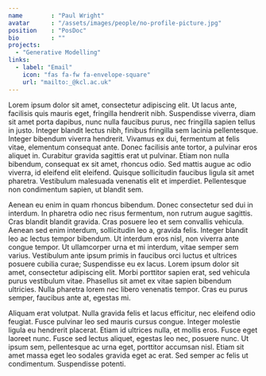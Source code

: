 ```yaml
---
name        : "Paul Wright"
avatar      : "/assets/images/people/no-profile-picture.jpg"
position    : "PosDoc"
bio         : ""
projects:
  - "Generative Modelling"
links:
  - label: "Email"
    icon: "fas fa-fw fa-envelope-square"
    url: "mailto:_@kcl.ac.uk"
---
```




Lorem ipsum dolor sit amet, consectetur adipiscing elit. Ut lacus ante, facilisis quis mauris eget, fringilla hendrerit nibh. Suspendisse viverra, diam sit amet porta dapibus, nunc nulla faucibus purus, nec fringilla sapien tellus in justo. Integer blandit lectus nibh, finibus fringilla sem lacinia pellentesque. Integer bibendum viverra hendrerit. Vivamus ex dui, fermentum at felis vitae, elementum consequat ante. Donec facilisis ante tortor, a pulvinar eros aliquet in. Curabitur gravida sagittis erat ut pulvinar. Etiam non nulla bibendum, consequat ex sit amet, rhoncus odio. Sed mattis augue ac odio viverra, id eleifend elit eleifend. Quisque sollicitudin faucibus ligula sit amet pharetra. Vestibulum malesuada venenatis elit et imperdiet. Pellentesque non condimentum sapien, ut blandit sem.

Aenean eu enim in quam rhoncus bibendum. Donec consectetur sed dui in interdum. In pharetra odio nec risus fermentum, non rutrum augue sagittis. Cras blandit blandit gravida. Cras posuere leo et sem convallis vehicula. Aenean sed enim interdum, sollicitudin leo a, gravida felis. Integer blandit leo ac lectus tempor bibendum. Ut interdum eros nisl, non viverra ante congue tempor. Ut ullamcorper urna et mi interdum, vitae semper sem varius. Vestibulum ante ipsum primis in faucibus orci luctus et ultrices posuere cubilia curae; Suspendisse eu ex lacus. Lorem ipsum dolor sit amet, consectetur adipiscing elit. Morbi porttitor sapien erat, sed vehicula purus vestibulum vitae. Phasellus sit amet ex vitae sapien bibendum ultricies. Nulla pharetra lorem nec libero venenatis tempor. Cras eu purus semper, faucibus ante at, egestas mi.

Aliquam erat volutpat. Nulla gravida felis et lacus efficitur, nec eleifend odio feugiat. Fusce pulvinar leo sed mauris cursus congue. Integer molestie ligula eu hendrerit placerat. Etiam id ultrices nulla, et mollis eros. Fusce eget laoreet nunc. Fusce sed lectus aliquet, egestas leo nec, posuere nunc. Ut ipsum sem, pellentesque ac urna eget, porttitor accumsan nisl. Etiam sit amet massa eget leo sodales gravida eget ac erat. Sed semper ac felis ut condimentum. Suspendisse potenti.
